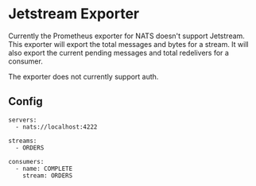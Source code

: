 # Jetstream Exporter

Currently the Prometheus exporter for NATS doesn't support Jetstream. This exporter will export
the total messages and bytes for a stream. It will also export the current pending messages and 
total redelivers for a consumer.

The exporter does not currently support auth.

## Config
```
servers:
  - nats://localhost:4222

streams:
  - ORDERS

consumers:
  - name: COMPLETE
    stream: ORDERS
```


